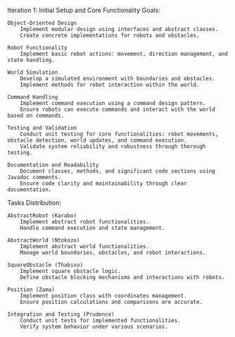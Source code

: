 Iteration 1: Initial Setup and Core Functionality
Goals:

    Object-Oriented Design
        Implement modular design using interfaces and abstract classes.
        Create concrete implementations for robots and obstacles.

    Robot Functionality
        Implement basic robot actions: movement, direction management, and state handling.

    World Simulation
        Develop a simulated environment with boundaries and obstacles.
        Implement methods for robot interaction within the world.

    Command Handling
        Implement command execution using a command design pattern.
        Ensure robots can execute commands and interact with the world based on commands.

    Testing and Validation
        Conduct unit testing for core functionalities: robot movements, obstacle detection, world updates, and command execution.
        Validate system reliability and robustness through thorough testing.

    Documentation and Readability
        Document classes, methods, and significant code sections using Javadoc comments.
        Ensure code clarity and maintainability through clear documentation.

Tasks Distribution:

    AbstractRobot (Karabo)
        Implement abstract robot functionalities.
        Handle command execution and state management.

    AbstractWorld (Ntokozo)
        Implement abstract world functionalities.
        Manage world boundaries, obstacles, and robot interactions.

    SquareObstacle (Thabiso)
        Implement square obstacle logic.
        Define obstacle blocking mechanisms and interactions with robots.

    Position (Zama)
        Implement position class with coordinates management.
        Ensure position calculations and comparisons are accurate.

    Integration and Testing (Prudence)
        Conduct unit tests for implemented functionalities.
        Verify system behavior under various scenarios.